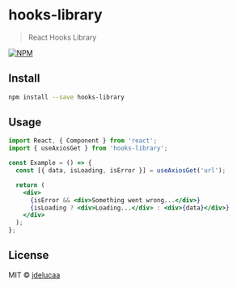 # hooks-library

> React Hooks Library

[![NPM](https://img.shields.io/npm/v/hooks-library.svg)](https://www.npmjs.com/package/hooks-library)

## Install

```bash
npm install --save hooks-library
```

## Usage

```jsx
import React, { Component } from 'react';
import { useAxiosGet } from 'hooks-library';

const Example = () => {
  const [{ data, isLoading, isError }] = useAxiosGet('url');

  return (
    <div>
      {isError && <div>Something went wrong...</div>}
      {isLoading ? <div>Loading...</div> : <div>{data}</div>}
    </div>
  );
};
```

## License

MIT © [jdelucaa](https://github.com/jdelucaa)
